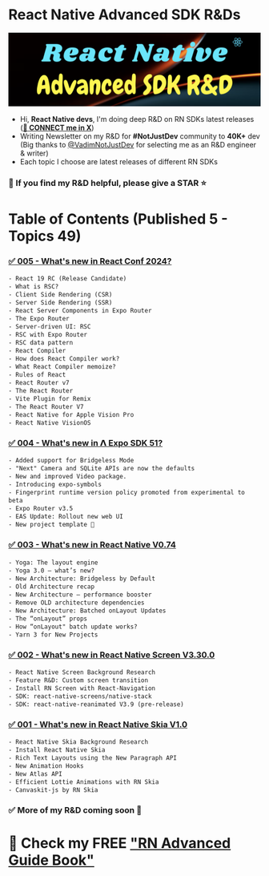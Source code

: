 # React Native Advanced SDK R&Ds

![](./images/home.png)

- Hi, **React Native devs**, I'm doing deep R&D on RN SDKs latest releases (**[🐥 CONNECT me in X](https://twitter.com/anis_RNCore)**)
- Writing Newsletter on my R&D for **#NotJustDev** community to **40K+** dev (Big thanks to [@VadimNotJustDev](https://twitter.com/VadimNotJustDev) for selecting me as an R&D engineer & writer)
- Each topic I choose are latest releases of different RN SDKs

### 🙏 If you find my R&D helpful, please give a STAR ⭐️

# Table of Contents (Published 5 - Topics 49)

### [✅ 005 - What's new in React Conf 2024?](https://github.com/anisurrahman072/React-Native-SDK-Research/blob/master/ReactConf2024.md)

    - React 19 RC (Release Candidate)
    - What is RSC?
    - Client Side Rendering (CSR)
    - Server Side Rendering (SSR)
    - React Server Components in Expo Router
    - The Expo Router
    - Server-driven UI: RSC
    - RSC with Expo Router
    - RSC data pattern
    - React Compiler
    - How does React Compiler work?
    - What React Compiler memoize?
    - Rules of React
    - React Router v7
    - The React Router
    - Vite Plugin for Remix
    - The React Router V7
    - React Native for Apple Vision Pro
    - React Native VisionOS
        
### [✅ 004 - What's new in 𝝠 Expo SDK 51?](https://github.com/anisurrahman072/React-Native-SDK-Research/blob/master/ExpoSdk51.md)

    - Added support for Bridgeless Mode
    - "Next" Camera and SQLite APIs are now the defaults
    - New and improved Video package.
    - Introducing expo-symbols
    - Fingerprint runtime version policy promoted from experimental to beta
    - Expo Router v3.5
    - EAS Update: Rollout new web UI
    - New project template 🚀

### [✅ 003 - What's new in React Native V0.74](https://github.com/anisurrahman072/React-Native-SDK-Research/blob/master/ReactNativeV0.74.md)

    - Yoga: The layout engine
    - Yoga 3.0 — what’s new?
    - New Architecture: Bridgeless by Default
    - Old Architecture recap
    - New Architecture — performance booster
    - Remove OLD architecture dependencies
    - New Architecture: Batched onLayout Updates
    - The “onLayout” props
    - How “onLayout" batch update works?
    - Yarn 3 for New Projects

### [✅ 002 - What's new in React Native Screen V3.30.0](https://github.com/anisurrahman072/NotJustDevNewsLetter/blob/master/ReactNativeScreen3.30.md)

    - React Native Screen Background Research
    - Feature R&D: Custom screen transition
    - Install RN Screen with React-Navigation
    - SDK: react-native-screens/native-stack
    - SDK: react-native-reanimated V3.9 (pre-release)
    
### [✅ 001 - What's new in React Native Skia V1.0](https://github.com/anisurrahman072/NotJustDevNewsLetter/blob/master/ReactNativeSkia1.0.md)

    - React Native Skia Background Research
    - Install React Native Skia
    - Rich Text Layouts using the New Paragraph API
    - New Animation Hooks
    - New Atlas API
    - Efficient Lottie Animations with RN Skia
    - Canvaskit-js by RN Skia

### ✅ More of my R&D coming soon 🚀

# 🚀 Check my FREE ["RN Advanced Guide Book"](https://github.com/anisurrahman072/React-Native-Advanced-Guide)
